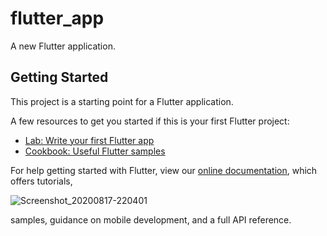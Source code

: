 # flutter_app

A new Flutter application.

## Getting Started

This project is a starting point for a Flutter application.

A few resources to get you started if this is your first Flutter project:

- [Lab: Write your first Flutter app](https://flutter.dev/docs/get-started/codelab)
- [Cookbook: Useful Flutter samples](https://flutter.dev/docs/cookbook)

For help getting started with Flutter, view our
[online documentation](https://flutter.dev/docs), which offers tutorials,

![Screenshot_20200817-220401](https://github.com/sidhantbajaj/meditrust/assets/40882334/c6c4b2d4-72ba-4878-91c9-04578a4b3f51)

samples, guidance on mobile development, and a full API reference.
